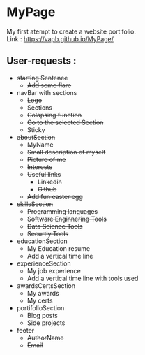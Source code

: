 # MyPage

My first atempt to create a website portifolio.<br>
Link : https://vapb.github.io/MyPage/

## User-requests :
* ~~starting Sentence~~
    * ~~Add some flare~~
* navBar with sections
    * ~~Logo~~
    * ~~Sections~~ 
    * ~~Colapsing function~~
    * ~~Go to the selected Section~~
    * Sticky
* ~~aboutSection~~
    * ~~MyName~~
    * ~~Small description of myself~~
    * ~~Picture of me~~
    * ~~Interests~~
    * ~~Useful links~~
        * ~~Linkedin~~
        * ~~Github~~
    * ~~Add fun easter egg~~
* ~~skillsSection~~
    * ~~Programming languages~~
    * ~~Software Enginnering Tools~~
    * ~~Data Science Tools~~
    * ~~Securtiy Tools~~
* educationSection
    * My Education resume
    * Add a vertical time line
* experienceSection
    * My job experience
    * Add a vertical time line with tools used
* awardsCertsSection
    * My awards
    * My certs
* portifolioSection
    * Blog posts
    * Side projects
* ~~footer~~
    * ~~AuthorName~~
    * ~~Email~~
